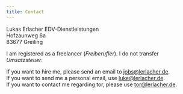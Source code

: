 ```yaml
---
title: Contact
---
```


Lukas Erlacher EDV-Dienstleistungen  
Hofzaunweg 6a  
83677 Greiling

I am registered as a freelancer (*Freiberufler*).
I do not transfer *Umsatzsteuer*.

If you want to hire me, please send an email to jobs@lerlacher.de.  
If you want to send me a personal email, use luke@lerlacher.de.  
If you want to contact me regarding tor, please use tor@lerlacher.de.
